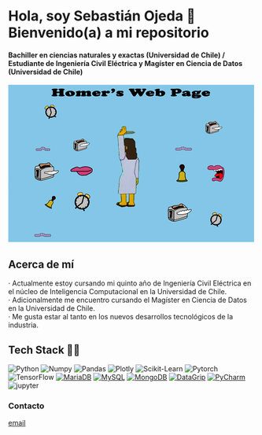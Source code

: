 # Hola, soy Sebastián Ojeda 🐶 Bienvenido(a) a mi repositorio

#### Bachiller en ciencias naturales y exactas (Universidad de Chile) / Estudiante de Ingeniería Civil Eléctrica y Magíster en Ciencia de Datos (Universidad de Chile)

![](https://github.com/sebajedi23/sebajedi23/blob/main/homerswebpage.gif)

## Acerca de mí
· Actualmente estoy cursando mi quinto año de Ingeniería Civil Eléctrica en el núcleo de Inteligencia Computacional en la Universidad de Chile. <br />
· Adicionalmente me encuentro cursando el Magíster en Ciencia de Datos en la Universidad de Chile. <br />
· Me gusta estar al tanto en los nuevos desarrollos tecnológicos de la industria. <br />

## Tech Stack 🔧🔨

![Python](https://img.shields.io/badge/Python-FFD43B?style=flat-square&logo=python&logoColor=blue)
![Numpy](https://img.shields.io/badge/Numpy-777BB4?style=flat-square&logo=numpy&logoColor=white])
![Pandas](https://img.shields.io/badge/Pandas-2C2D72?style=flat-square&logo=pandas&logoColor=white])
![Plotly](https://img.shields.io/badge/Plotly-239120?style=flat-square&logo=plotly&logoColor=white])
![Scikit-Learn](https://img.shields.io/badge/scikit_learn-F7931E?style=flat-square&logo=scikit-learn&logoColor=white])
![Pytorch](https://img.shields.io/badge/PyTorch-EE4C2C?style=flat-square&logo=pytorch&logoColor=white])
![TensorFlow](https://img.shields.io/badge/TensorFlow-%23FF6F00.svg?style=for-the-badge&logo=TensorFlow&logoColor=white)
[![MariaDB](https://img.shields.io/badge/MariaDB-003545?style=for-the-badge&logo=mariadb&logoColor=white)](https://mariadb.org/)
[![MySQL](https://img.shields.io/badge/mysql-%2300f.svg?style=for-the-badge&logo=mysql&logoColor=white)](https://www.mysql.com/)
[![MongoDB](https://img.shields.io/badge/-MongoDB-green?style=for-the-badge&logo=mongodb&logoColor=white)](https://www.mongodb.com/)
[![DataGrip](https://img.shields.io/badge/DataGrip-000000?style=for-the-badge&logo=datagrip&logoColor=white)](https://www.jetbrains.com/datagrip/)
[![PyCharm](https://img.shields.io/badge/PyCharm-000000?style=for-the-badge&logo=pycharm&logoColor=white)](https://www.jetbrains.com/pycharm/)
![jupyter](https://img.shields.io/badge/Jupyter-F37626.svg?&style=flat-square&logo=Jupyter&logoColor=white)


### Contacto
[email](mailto:sebastian.ojeda@ug.uchile.cl?subject=[GitHub]%20Source%20Han%20Sans)
<!--
**sebajedi23/sebajedi23** is a ✨ _special_ ✨ repository because its `README.md` (this file) appears on your GitHub profile.

Here are some ideas to get you started:

- 🔭 I’m currently working on ...
- 🌱 I’m currently learning ...
- 👯 I’m looking to collaborate on ...
- 🤔 I’m looking for help with ...
- 💬 Ask me about ...
- 📫 How to reach me: ...
- 😄 Pronouns: ...
- ⚡ Fun fact: ...
-->
